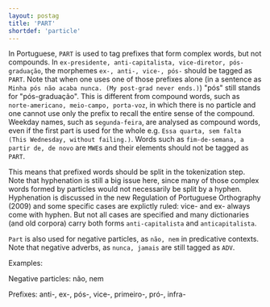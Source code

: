 ```yaml
---
layout: postag
title: 'PART'
shortdef: 'particle'
---
```


In Portuguese, `PART` is used to tag prefixes that form complex words, but not compounds.  In `ex-presidente, anti-capitalista, vice-diretor, pós-graduação`, the morphemes `ex-, anti-, vice-, pós-` should be tagged as `PART`. Note that when one uses one of those prefixes alone (in a sentence as `Minha pós não acaba nunca. (My post-grad never ends.)`) "pós" still stands for "pós-graduação". This is different from compound words, such as `norte-americano, meio-campo, porta-voz`, in which there is no particle and one cannot use only the prefix to recall the entire sense of the compound. Weekday names, such as `segunda-feira`, are analysed as compound words, even if the first part is used for the whole e.g. `Essa quarta, sem falta (This Wednesday, without failing.)`. Words such as `fim-de-semana, a partir de, de novo` are `MWE`s and their elements should not be tagged as `PART`.

This means that  prefixed words should be split in the tokenization step. Note that hyphenation is still a big issue here, since many of those complex words formed by particles would not necessarily  be split by a hyphen. Hyphenation is discussed in the new Regulation of Portuguese Orthography (2009) and some specific cases are explictly ruled: vice- and ex- always come with hyphen. But not all cases are specified and many dictionaries (and old corpora) carry both forms  `anti-capitalista` and `anticapitalista`.

`Part` is also used for negative particles, as `não, nem` in predicative contexts. Note that negative adverbs, as `nunca, jamais` are still tagged as `ADV`. 

Examples:

Negative particles: não, nem 

Prefixes: anti-, ex-, pós-, vice-, primeiro-, pró-, infra-
<!-- Interlanguage links updated Út 9. května 2023, 20:03:26 CEST -->

